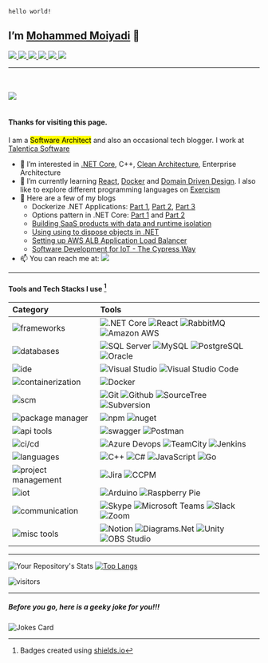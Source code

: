 `hello world!`
## I’m [Mohammed Moiyadi](https://mmoiyadi.github.io) 👋

<a href="https://www.linkedin.com/in/mmoiyadi/">
<img src="https://img.shields.io/badge/LinkedIn-0A66C2?style=flat&logo=linkedin">
</a>

<a href="https://medium.com/@mohammed-moiyadi">
<img src="https://img.shields.io/badge/Medium-000000?style=flat&logo=medium">
</a>

<a href="https://exercism.org/profiles/mmoiyadi">
<img src="https://img.shields.io/badge/Exercism-009CAB?style=flat&logo=exercism&logoColor=white">
</a>

<a href="https://www.reddit.com/user/MediocreSuggestion50">
<img src="https://img.shields.io/badge/Reddit-FF4500?style=flat&logo=reddit&logoColor=white">
</a>

<a href="https://mmoiyadi.github.io">
<img src="https://img.shields.io/badge/Website-brightgreen?style=flat&logo=google-chrome&logoColor=darkgreen">
</a>


<a href="https://app.pluralsight.com/profile/mmoiyadi">
<img src="https://img.shields.io/badge/Pluralsight-F15B2A?style=flat&logo=Pluralsight&logoColor=black">
</a>

---
<br><br>
<a href="https://about.me/mmoiyadi">
<img src="https://img.shields.io/badge/about-me-00A98F?style=for-the-badge">
</a>
<br><br>
#### Thanks for visiting this page. 

I am a <mark>Software Architect</mark> and also an occasional tech blogger. I work at [Talentica Software](https://www.talentica.com/)
- 👀 I’m interested in [.NET Core](https://github.com/dotnet/core), C++, [Clean Architecture](https://blog.cleancoder.com/uncle-bob/2012/08/13/the-clean-architecture.html), Enterprise Architecture
- 🌱 I’m currently learning [React](https://github.com/facebook/react), [Docker](https://www.docker.com/) and [Domain Driven Design](https://martinfowler.com/tags/domain%20driven%20design.html). I also like to explore different programming languages on [Exercism](https://exercism.org/)
- 📝 Here are a few of my blogs
  - Dockerize .NET Applications: [Part 1](https://www.talentica.com/blogs/dockerize-net-applications-part1/), [Part 2](https://www.talentica.com/blogs/dockerize-net-applications-part2/), [Part 3](https://www.talentica.com/blogs/dockerize-net-applications-part3/)
  - Options pattern in .NET Core: [Part 1](https://www.talentica.com/blogs/typed-configurations-in-net-core/) and [Part 2](https://www.talentica.com/blogs/change-notifications-and-named-options-using-options-pattern-in-net-core/)
  - [Building SaaS products with data and runtime isolation](https://www.talentica.com/blogs/develop-saas-product-with-data-run-time-isolation/)
  - [Using using to dispose objects in .NET](https://medium.com/me/stats/post/c64bb62d7d8b)
  - [Setting up AWS ALB Application Load Balancer](https://dev.to/mmoiyadi/setting-up-aws-alb-application-load-balancer-for-a-web-application-api-1p92)
  - [Software Development for IoT - The Cypress Way](https://www.talentica.com/blogs/development-tools-for-bluetooth-smart-applications-part-2/)
- 📫 You can reach me at: [<img src="https://img.shields.io/badge/-mohammed.moiyadi@gmail.com-EA4335?logo=gmail&style=social">](mailto:mohammed.moiyadi@gmail.com)

---

#### Tools and Tech Stacks I use [^badge]

| Category | Tools |
| :----------- | :----------- |
| ![frameworks](https://img.shields.io/badge/frameworks%20&%20libraries-white) | ![.NET Core](https://img.shields.io/badge/-.NET%20Core-512BD4?logo=dotnet) ![React](https://img.shields.io/badge/-React-61DAFB?logo=react&logoColor=white) ![RabbitMQ](https://img.shields.io/badge/-RabbitMQ-FF6600?logo=RabbitMQ&logoColor=white) ![Amazon AWS](https://img.shields.io/badge/-Amazon%20AWS-232F3E?logo=Amazon%20AWS) |
| ![databases](https://img.shields.io/badge/databases-white) | ![SQL Server](https://img.shields.io/badge/-SQL%20Server-CC2927?logo=Microsoft%20SQL%20Server) ![MySQL](https://img.shields.io/badge/-mysql-4479A1?logo=mysql&logoColor=white) ![PostgreSQL](https://img.shields.io/badge/postgresql-4169E1?logo=postgresql&logoColor=white) ![Oracle](https://img.shields.io/badge/Oracle-F80000?logo=oracle) |
| ![ide](https://img.shields.io/badge/ide-white) | ![Visual Studio](https://img.shields.io/badge/-Visual%20Studio-5C2D91?logo=Visual%20Studio) ![Visual Studio Code](https://img.shields.io/badge/-Visual%20Studio%20Code-007ACC?logo=Visual%20Studio%20Code) |
| ![containerization](https://img.shields.io/badge/containerization-white) | ![Docker](https://img.shields.io/badge/-docker-2496ED?logo=docker&logoColor=white) |
| ![scm](https://img.shields.io/badge/scm-white) | ![Git](https://img.shields.io/badge/-Git-F05032?logo=Git&logoColor=white) ![Github](https://img.shields.io/badge/-Github-181717?logo=Github) ![SourceTree](https://img.shields.io/badge/-Sourcetree-0052CC?logo=Sourcetree) ![Subversion](https://img.shields.io/badge/-Subversion-809CC9?logo=subversion&logoColor=white) |
| ![package manager](https://img.shields.io/badge/package%20manager-white) | ![npm](https://img.shields.io/badge/-npm-CB3837?logo=npm) ![nuget](https://img.shields.io/badge/-nuget-004880?logo=nuget) |
| ![api tools](https://img.shields.io/badge/api%20tools-white) | ![swagger](https://img.shields.io/badge/Swagger-85EA2D?logo=swagger&logoColor=black) ![Postman](https://img.shields.io/badge/Postman-FF6C37?logo=postman&logoColor=white) |
| ![ci/cd](https://img.shields.io/badge/ci/cd-white) | ![Azure Devops](https://img.shields.io/badge/-Azure%20DevOps-0078D7?logo=Azure%20DevOps) ![TeamCity](https://img.shields.io/badge/TeamCity-000000?logo=TeamCity) ![Jenkins](https://img.shields.io/badge/-Jenkins-D24939?logo=Jenkins&logoColor=white) |
| ![languages](https://img.shields.io/badge/languages-white) | ![C++](https://img.shields.io/badge/-C++-00599C?logo=Cplusplus) ![C#](https://img.shields.io/badge/-C%20Sharp-239120?logo=C%20Sharp) ![JavaScript](https://img.shields.io/badge/-JavaScript-F7DF1E?logo=JavaScript&logoColor=black) ![Go](https://img.shields.io/badge/Go-00ADD8?logo=Go&color=black) |
| ![project management](https://img.shields.io/badge/project%20management-white) | ![Jira](https://img.shields.io/badge/-Jira-0052CC?logo=Jira) ![CCPM](https://img.shields.io/badge/-CCPM-CB3837?logo=ccpm) |
| ![iot](https://img.shields.io/badge/iot-white) | ![Arduino](https://img.shields.io/badge/Arduino-00979D?logo=arduino&logoColor=white)  ![Raspberry Pie](https://img.shields.io/badge/Raspberry%20Pi-A22846?logo=Raspberry%20Pi) |
| ![communication](https://img.shields.io/badge/communication-white) | ![Skype](https://img.shields.io/badge/Skype-00AFF0?logo=skype&logoColor=white) ![Microsoft Teams](https://img.shields.io/badge/Microsoft%20Teams-6264A7?logo=Microsoft%20Teams&logoColor=white) ![Slack](https://img.shields.io/badge/-Slack-4A154B?logo=Slack) ![Zoom](https://img.shields.io/badge/-zoom-2D8CFF?logo=zoom&logoColor=white) |
| ![misc tools](https://img.shields.io/badge/miscellaneous-white) | ![Notion](https://img.shields.io/badge/-Notion-000000?logo=Notion) ![Diagrams.Net](https://img.shields.io/badge/diagrams.net-F08705?logo=diagrams.net&logoColor=white) ![Unity](https://img.shields.io/badge/-Unity-FFFFFF?logo=unity&logoColor=FFFFFF&color=000000)  ![OBS Studio](https://img.shields.io/badge/OBS%20Studio-302E31?logo=OBS%20Studio) |

---

![Your Repository's Stats](https://github-readme-stats.vercel.app/api?username=mmoiyadi&show_icons=true) [![Top Langs](https://github-readme-stats.vercel.app/api/top-langs/?username=mmoiyadi)](https://github.com/mmoiyadi/github-readme-stats)


![visitors](https://visitor-badge.glitch.me/badge?page_id=mmoiyadi.mmoiyadi)

---

##### Before you go, here is a geeky joke for you!!!
![Jokes Card](https://readme-jokes.vercel.app/api)


[^badge]: Badges created using [shields.io](https://shields.io)



<!---
mmoiyadi/mmoiyadi is a ✨ special ✨ repository because its `README.md` (this file) appears on your GitHub profile.
You can click the Preview link to take a look at your changes.
--->
